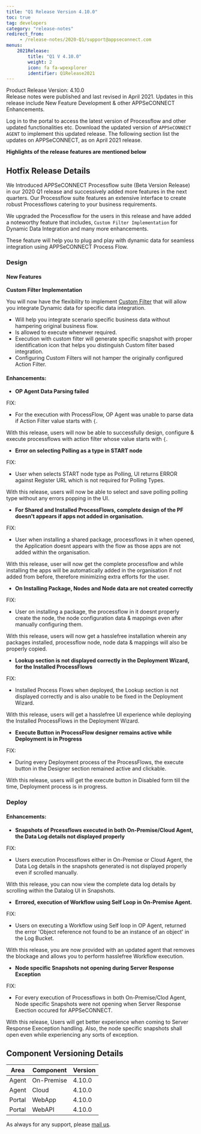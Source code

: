 ```yaml
---
title: "Q1 Release Version 4.10.0"
toc: true
tag: developers
category: "release-notes"
redirect_from: 
     - /release-notes/2020-Q1/support@appseconnect.com
menus: 
    2021Release:
        title: "Q1 V 4.10.0"
        weight: 2
        icon: fa fa-wpexplorer
        identifier: Q1Release2021
---
```

Product Release Version: 4.10.0       
Release notes were published and last revised in April 2021. 
Updates in this release include New Feature Development & other APPSeCONNECT Enhancements.  

Log in to the portal to access the latest version of Processflow and other updated functionalities etc. 
Download the updated version of `APPSeCONNECT AGENT` to implement this updated release. The following section list the updates on APPSeCONNECT, 
as on April 2021 release.

**Highlights of the release features are mentioned below**

## Hotfix Release Details 

We Introduced APPSeCONNECT Processflow suite (Beta Version Release) in our 2020 Q1 release and successively
added more features in the next quarters. Our Processflow suite features an extensive interface to create 
robust Processflows catering to your business requirements.   

We upgraded the Processflow for the users in this release and have added a noteworthy feature that includes, `Custom Filter Implementation` for Dynamic Data Integration 
and many more enhancements.
 
These feature will help you to plug and play with dynamic data for seamless integration using APPSeCONNECT Process Flow.    

### Design

#### New Features  

**Custom Filter Implementation**  

You will now have the flexibility to implement [Custom Filter](/processflow/User-Defined-Dynamic-Filter/) that will allow you integrate Dynamic data for specific data integration.

- Will help you integrate scenario specific business data without hampering original business flow.
- Is allowed to execute whenever required.
- Execution with custom filter will generate specific snapshot with proper identification icon that helps you distinguish Custom filter based integration.
- Configuring Custom Filters will not hamper the originally configured Action Filter.

#### Enhancements:

- **OP Agent Data Parsing failed**

FIX: 

- For the execution with ProcessFlow, OP Agent was unable to parse data if Action Filter value starts with `{`.

With this release, users will now be able to successfully design, configure & execute processflows with action filter whose value starts with `{`. 


- **Error on selecting Polling as a type in START node**

FIX:

- User when selects START node type as Polling, UI returns ERROR against Register URL which is not required for Polling Types.

With this release, users will now be able to select and save polling polling type without any errors popping in the UI.


- **For Shared and Installed ProcessFlows, complete design of the PF doesn't appears if apps not added in organisation.**

FIX:

- User when installing a shared package, processflows in it when opened, the Application doesnt appears with the flow as those apps are not added within the organisation.

With this release, user will now get the complete processflow and while installing the apps will be automatically added in the organisation if not added from before, therefore minimizing extra efforts for the user.


- **On Installing Package, Nodes and Node data are not created correctly**

FIX: 

- User on installing a package, the processflow in it doesnt properly create the node, the node configuration data & mappings even after manually  configuring them.

With this release, users will now get a hasslefree installation wherein any packages installed, processflow node, node data & mappings will also be properly copied.


- **Lookup section is not displayed correctly in the Deployment Wizard, for the Installed ProcessFlows**

FIX:

- Installed Process Flows when deployed, the Lookup section is not displayed correctly and is also unable to be fixed in the Deployment Wizard.

With this release, users will get a hasslefree UI experience while deploying the Installed ProcessFlows in the Deployment Wizard.


- **Execute Button in ProcessFlow designer remains active while Deployment is in Progress**

FIX:

- During every Deployment process of the ProcessFlows, the execute button in the Designer section remained active and clickable.

With this release, users will get the execute button in Disabled form till the time, Deployment process is in progress. 

### Deploy

#### Enhancements:

- **Snapshots of Prcessflows executed in both On-Premise/Cloud Agent, the Data Log details not displayed properly**

FIX:

- Users execution Processflows either in On-Premise or Cloud Agent, the Data Log details in the snapshots generated is not displayed properly even if scrolled manually.

With this release, you can now view the complete data log details by scrolling within the Datalog UI in Snapshots.


- **Errored, execution of Workflow using Self Loop in On-Premise Agent.**

FIX:

- Users on executing a Workflow using Self loop in OP Agent, returned the error 'Object reference not found to be an instance of an object' in the Log Bucket.

With this release, you are now provided with an updated agent that removes the blockage and allows you to perform hasslefree Workflow execution.


- **Node specific Snapshots not opening during Server Response Exception**

FIX:

- For every execution of Processflows in both On-Premise/Clod Agent, Node specific Snapshots were not opening when Server Response Exection occured for APPSeCONNECT.

With this release, Users will get better experience when coming to Server Response Exeception handling. Also, the node specific snapshots shall open even while experiencing any sorts of exception.

## Component Versioning Details  

|Area|Component|Version|
|---|---|----|
|Agent|On-Premise|4.10.0|
|Agent|Cloud|4.10.0|
|Portal|WebApp|4.10.0|
|Portal|WebAPI|4.10.0|

As always for any support, please [mail us](support@appseconnect.com).